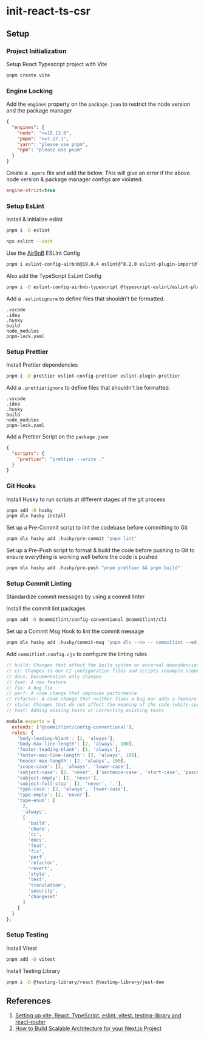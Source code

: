 # init-react-ts-csr

## Setup

### Project Initialization

Setup React Typescript project with Vite

```bash
pnpm create vite
```

### Engine Locking

Add the `engines` property on the `package.json` to restrict the node version and the package manager

```json
{
  "engines": {
    "node": ">=18.13.0",
    "pnpm": ">=7.17.1",
    "yarn": "please use pnpm",
    "npm": "please use pnpm"
  }
}
```

Create a `.npmrc` file and add the below. This will give an error if the above node version & package manager configs
are violated.

```ini
engine-strict=true
```

### Setup EsLint

Install & initialize eslint

```bash
pnpm i -D eslint

npx eslint --init
```

Use the [AirBnB](https://github.com/airbnb/javascript) ESLInt Config

```bash
pnpm i eslint-config-airbnb@19.0.4 eslint@^8.2.0 eslint-plugin-import@^2.25.3 eslint-plugin-jsx-a11y@^6.5.1 eslint-plugin-react@^7.28.0 eslint-plugin-react-hooks@^4.3.0 --save-dev
```

Also add the TypeScript EsLint Config

```bash
pnpm i -D eslint-config-airbnb-typescript @typescript-eslint/eslint-plugin@^5.13.0 @typescript-eslint/parser@^5.0.0
```

Add a `.eslintignore` to define files that shouldn't be formatted.

```ignore
.vscode
.idea
.husky
build
node_modules
pnpm-lock.yaml
```

### Setup Prettier

Install Prettier dependencies

```bash
pnpm i -D prettier eslint-config-prettier eslint-plugin-prettier
```

Add a `.prettierignore` to define files that shouldn't be formatted.

```prettier
.vscode
.idea
.husky
build
node_modules
pnpm-lock.yaml
```

Add a Prettier Script on the `package.json`

```json
{
  "scripts": {
    "prettier": "prettier --write ."
  }
}
```

### Git Hooks

Install Husky to run scripts at different stages of the git process

```bash
pnpm add -D husky
pnpm dlx husky install
```

Set up a Pre-Commit script to lint the codebase before committing to Git

```bash
pnpm dlx husky add .husky/pre-commit "pnpm lint"
```

Set up a Pre-Push script to format & build the code before pushing to Git to ensure everything is working well before
the code is pushed

```bash
pnpm dlx husky add .husky/pre-push "pnpm prettier && pnpm build"
```

### Setup Commit Linting

Standardize commit messages by using a commit linter

Install the commit lint packages

```bash
pnpm add -D @commitlint/config-conventional @commitlint/cli
```

Set up a Commit Msg Hook to lint the commit message

```bash
pnpm dlx husky add .husky/commit-msg 'pnpm dlx --no -- commitlint --edit "$1"'
```

Add `commitlint.config.cjs` to configure the linting rules

```js
// build: Changes that affect the build system or external dependencies (example scopes: gulp, broccoli, npm)
// ci: Changes to our CI configuration files and scripts (example scopes: Travis, Circle, BrowserStack, SauceLabs)
// docs: Documentation only changes
// feat: A new feature
// fix: A bug fix
// perf: A code change that improves performance
// refactor: A code change that neither fixes a bug nor adds a feature
// style: Changes that do not affect the meaning of the code (white-space, formatting, missing semi-colons, etc)
// test: Adding missing tests or correcting existing tests

module.exports = {
  extends: ['@commitlint/config-conventional'],
  rules: {
    'body-leading-blank': [1, 'always'],
    'body-max-line-length': [2, 'always', 100],
    'footer-leading-blank': [1, 'always'],
    'footer-max-line-length': [2, 'always', 100],
    'header-max-length': [2, 'always', 100],
    'scope-case': [2, 'always', 'lower-case'],
    'subject-case': [2, 'never', ['sentence-case', 'start-case', 'pascal-case', 'upper-case']],
    'subject-empty': [2, 'never'],
    'subject-full-stop': [2, 'never', '.'],
    'type-case': [2, 'always', 'lower-case'],
    'type-empty': [2, 'never'],
    'type-enum': [
      2,
      'always',
      [
        'build',
        'chore',
        'ci',
        'docs',
        'feat',
        'fix',
        'perf',
        'refactor',
        'revert',
        'style',
        'test',
        'translation',
        'security',
        'changeset'
      ]
    ]
  }
};

```

### Setup Testing

Install Vitest

```bash
pnpm add -D vitest
```

Install Testing Library

```bash
pnpm i -D @testing-library/react @testing-library/jest-dom
```

## References

1. [Setting up vite, React, TypeScript, eslint, vitest, testing-library and react-router](https://www.youtube.com/watch?v=cchqeWY0Nak&list=WL&index=6&t=216s)
2. [How to Build Scalable Architecture for your Next.js Project](https://www.youtube.com/watch?v=Iu5aZDqZt8E)
